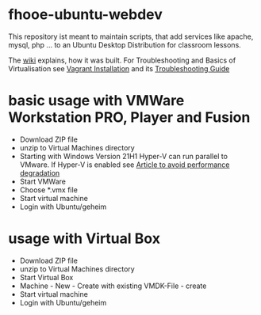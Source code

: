 # fhooe-ubuntu-webdev
This repository ist meant to maintain scripts, that add services like apache, mysql, php ... to an Ubuntu Desktop Distribution for classroom lessons.

The [wiki](https://github.com/Digital-Media/fhooe-webdev-desktop/wiki/How-the-Ubuntu-Image-was-built) explains, how it was built.
For Troubleshooting and Basics of Virtualisation see [Vagrant Installation](https://github.com/Digital-Media/fhooe-webdev/blob/master/README.md) and its [Troubleshooting Guide](https://github.com/Digital-Media/fhooe-webdev/wiki)
 
# basic usage with VMWare Workstation PRO, Player and Fusion

* Download ZIP file
* unzip to Virtual Machines directory
* Starting with Windows Version 21H1 Hyper-V can run parallel to VMware. If Hyper-V is enabled see [Article to avoid performance degradation](https://kb.vmware.com/s/article/79832)
* Start VMWare
* Choose \*.vmx file
* Start virtual machine
* Login with Ubuntu/geheim

# usage with Virtual Box

* Download ZIP file
* unzip to Virtual Machines directory
* Start Virtual Box
* Machine - New - Create with existing VMDK-File - create
* Start virtual machine
* Login with Ubuntu/geheim
